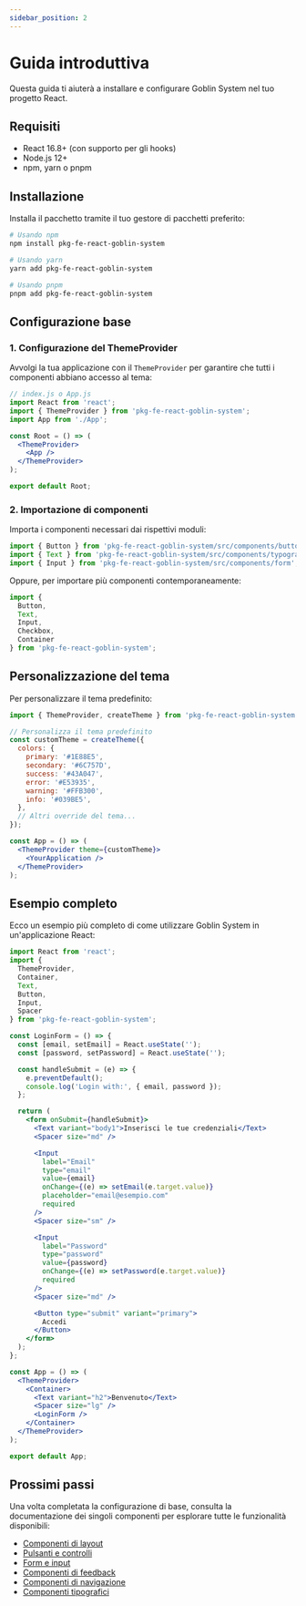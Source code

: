 ```yaml
---
sidebar_position: 2
---
```


# Guida introduttiva

Questa guida ti aiuterà a installare e configurare Goblin System nel tuo progetto React.

## Requisiti

- React 16.8+ (con supporto per gli hooks)
- Node.js 12+
- npm, yarn o pnpm

## Installazione

Installa il pacchetto tramite il tuo gestore di pacchetti preferito:

```bash
# Usando npm
npm install pkg-fe-react-goblin-system

# Usando yarn
yarn add pkg-fe-react-goblin-system

# Usando pnpm
pnpm add pkg-fe-react-goblin-system
```

## Configurazione base

### 1. Configurazione del ThemeProvider

Avvolgi la tua applicazione con il `ThemeProvider` per garantire che tutti i componenti abbiano accesso al tema:

```jsx
// index.js o App.js
import React from 'react';
import { ThemeProvider } from 'pkg-fe-react-goblin-system';
import App from './App';

const Root = () => (
  <ThemeProvider>
    <App />
  </ThemeProvider>
);

export default Root;
```

### 2. Importazione di componenti

Importa i componenti necessari dai rispettivi moduli:

```jsx
import { Button } from 'pkg-fe-react-goblin-system/src/components/buttons';
import { Text } from 'pkg-fe-react-goblin-system/src/components/typography';
import { Input } from 'pkg-fe-react-goblin-system/src/components/form';
```

Oppure, per importare più componenti contemporaneamente:

```jsx
import { 
  Button, 
  Text, 
  Input, 
  Checkbox, 
  Container 
} from 'pkg-fe-react-goblin-system';
```

## Personalizzazione del tema

Per personalizzare il tema predefinito:

```jsx
import { ThemeProvider, createTheme } from 'pkg-fe-react-goblin-system';

// Personalizza il tema predefinito
const customTheme = createTheme({
  colors: {
    primary: '#1E88E5',
    secondary: '#6C757D',
    success: '#43A047',
    error: '#E53935',
    warning: '#FFB300',
    info: '#039BE5',
  },
  // Altri override del tema...
});

const App = () => (
  <ThemeProvider theme={customTheme}>
    <YourApplication />
  </ThemeProvider>
);
```

## Esempio completo

Ecco un esempio più completo di come utilizzare Goblin System in un'applicazione React:

```jsx
import React from 'react';
import { 
  ThemeProvider, 
  Container, 
  Text, 
  Button, 
  Input, 
  Spacer 
} from 'pkg-fe-react-goblin-system';

const LoginForm = () => {
  const [email, setEmail] = React.useState('');
  const [password, setPassword] = React.useState('');

  const handleSubmit = (e) => {
    e.preventDefault();
    console.log('Login with:', { email, password });
  };

  return (
    <form onSubmit={handleSubmit}>
      <Text variant="body1">Inserisci le tue credenziali</Text>
      <Spacer size="md" />

      <Input
        label="Email"
        type="email"
        value={email}
        onChange={(e) => setEmail(e.target.value)}
        placeholder="email@esempio.com"
        required
      />
      <Spacer size="sm" />

      <Input
        label="Password"
        type="password"
        value={password}
        onChange={(e) => setPassword(e.target.value)}
        required
      />
      <Spacer size="md" />

      <Button type="submit" variant="primary">
        Accedi
      </Button>
    </form>
  );
};

const App = () => (
  <ThemeProvider>
    <Container>
      <Text variant="h2">Benvenuto</Text>
      <Spacer size="lg" />
      <LoginForm />
    </Container>
  </ThemeProvider>
);

export default App;
```

## Prossimi passi

Una volta completata la configurazione di base, consulta la documentazione dei singoli componenti per esplorare tutte le funzionalità disponibili:

- [Componenti di layout](/docs/components/layout)
- [Pulsanti e controlli](/docs/components/buttons)
- [Form e input](/docs/components/form)
- [Componenti di feedback](/docs/components/feedback)
- [Componenti di navigazione](/docs/components/navigation)
- [Componenti tipografici](/docs/components/typography)
